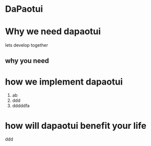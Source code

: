 DaPaotui
========

# Why we need dapaotui   

lets develop together


## why you need

# how we implement dapaotui

1. ab
2. ddd
3. dddddfa


# how will dapaotui benefit your life

ddd